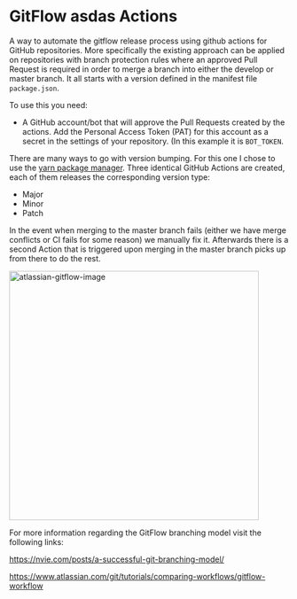 # GitFlow asdas Actions

A way to automate the gitflow release process using github actions for GitHub repositories.
More specifically the existing approach can be applied on repositories with branch protection rules where an approved Pull Request is required in order to merge a branch into either the develop or master branch.
It all starts with a version defined in the manifest file `package.json`.

To use this you need:
- A GitHub account/bot that will approve the Pull Requests created by the actions. Add the Personal Access Token (PAT) for this account as a secret in the settings of your repository. (In this example it is `BOT_TOKEN`.

There are many ways to go with version bumping. For this one I chose to use the [yarn package manager](https://yarnpkg.com/). Three identical GitHub Actions are created, each of them releases the corresponding version type:
- Major 
- Minor
- Patch

In the event when merging to the master branch fails (either we have merge conflicts or CI fails for some reason) we manually fix it. Afterwards there is a second Action that is triggered upon merging in the master branch picks up from there to do the rest.


<img src="https://wac-cdn.atlassian.com/dam/jcr:61ccc620-5249-4338-be66-94d563f2843c/05%20(2).svg?cdnVersion=1454" alt="atlassian-gitflow-image" width="450"/>

For more information regarding the GitFlow branching model visit the following links:

https://nvie.com/posts/a-successful-git-branching-model/

https://www.atlassian.com/git/tutorials/comparing-workflows/gitflow-workflow
